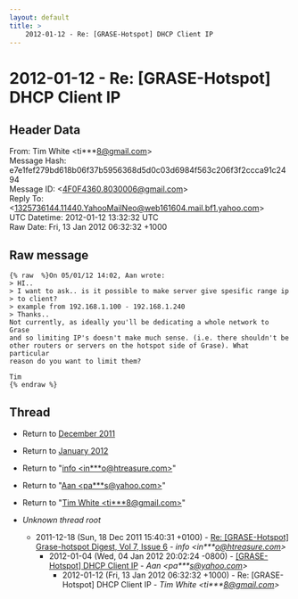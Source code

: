 ```yaml
---
layout: default
title: >
    2012-01-12 - Re: [GRASE-Hotspot] DHCP Client IP
---
```


# 2012-01-12 - Re: [GRASE-Hotspot] DHCP Client IP

## Header Data

From: Tim White \<ti***8@gmail.com\><br>
Message Hash: e7e1fef279bd618b06f37b5956368d5d0c03d6984f563c206f3f2ccca91c2494<br>
Message ID: \<4F0F4360.8030006@gmail.com\><br>
Reply To: \<1325736144.11440.YahooMailNeo@web161604.mail.bf1.yahoo.com\><br>
UTC Datetime: 2012-01-12 13:32:32 UTC<br>
Raw Date: Fri, 13 Jan 2012 06:32:32 +1000<br>

## Raw message

```
{% raw  %}On 05/01/12 14:02, Aan wrote:
> HI..
> I want to ask.. is it possible to make server give spesific range ip 
> to client?
> example from 192.168.1.100 - 192.168.1.240
> Thanks..
Not currently, as ideally you'll be dedicating a whole network to Grase 
and so limiting IP's doesn't make much sense. (i.e. there shouldn't be 
other routers or servers on the hotspot side of Grase). What particular 
reason do you want to limit them?

Tim
{% endraw %}
```

## Thread

+ Return to [December 2011](/archive/2011/12)
+ Return to [January 2012](/archive/2012/01)

+ Return to "[info <in***o<span>@</span>htreasure.com>](/authors/in___o_at_htreasure_com)"
+ Return to "[Aan <pa***s<span>@</span>yahoo.com>](/authors/pa___s_at_yahoo_com)"
+ Return to "[Tim White <ti***8<span>@</span>gmail.com>](/authors/ti___8_at_gmail_com)"

+ _Unknown thread root_
  + 2011-12-18 (Sun, 18 Dec 2011 15:40:31 +0100) - [Re: [GRASE-Hotspot] Grase-hotspot Digest, Vol 7, Issue 6](/archive/2011/12/253c335190f732ecd8a0fe9f7ce4b2303f8fc6a90252338b7597900e5f5cb9a5) - _info \<in***o@htreasure.com\>_
    + 2012-01-04 (Wed, 04 Jan 2012 20:02:24 -0800) - [[GRASE-Hotspot] DHCP Client IP](/archive/2012/01/71e8c4611f2f798d26351b1b0b80f878ef5cb6894bff72e45c142ed154bc86d8) - _Aan \<pa***s@yahoo.com\>_
      + 2012-01-12 (Fri, 13 Jan 2012 06:32:32 +1000) - Re: [GRASE-Hotspot] DHCP Client IP - _Tim White \<ti***8@gmail.com\>_

